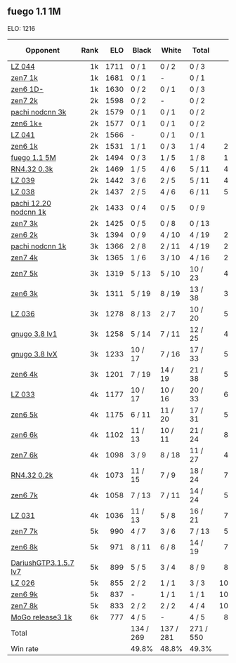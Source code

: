 ## fuego 1.1 1M ##

ELO: 1216

Opponent | Rank | ELO | Black | White | Total | Win rate
---------|-----:|----:|-------|-------|-------|-------:
[LZ 044](LZ%20044.md) | 1k | 1711 | 0 / 1 | 0 / 2 | 0 / 3 | 0.0%
[zen7 1k](zen7%201k.md) | 1k | 1681 | 0 / 1 | - | 0 / 1 | 0.0%
[zen6 1D-](zen6%201D-.md) | 1k | 1630 | 0 / 2 | 0 / 1 | 0 / 3 | 0.0%
[zen7 2k](zen7%202k.md) | 2k | 1598 | 0 / 2 | - | 0 / 2 | 0.0%
[pachi nodcnn 3k](pachi%20nodcnn%203k.md) | 2k | 1579 | 0 / 1 | 0 / 1 | 0 / 2 | 0.0%
[zen6 1k+](zen6%201k+.md) | 2k | 1577 | 0 / 1 | 0 / 1 | 0 / 2 | 0.0%
[LZ 041](LZ%20041.md) | 2k | 1566 | - | 0 / 1 | 0 / 1 | 0.0%
[zen6 1k](zen6%201k.md) | 2k | 1531 | 1 / 1 | 0 / 3 | 1 / 4 | 25.0%
[fuego 1.1 5M](fuego%201.1%205M.md) | 2k | 1494 | 0 / 3 | 1 / 5 | 1 / 8 | 12.5%
[RN4.32 0.3k](RN4.32%200.3k.md) | 2k | 1469 | 1 / 5 | 4 / 6 | 5 / 11 | 45.5%
[LZ 039](LZ%20039.md) | 2k | 1442 | 3 / 6 | 2 / 5 | 5 / 11 | 45.5%
[LZ 038](LZ%20038.md) | 2k | 1437 | 2 / 5 | 4 / 6 | 6 / 11 | 54.5%
[pachi 12.20 nodcnn 1k](pachi%2012.20%20nodcnn%201k.md) | 2k | 1433 | 0 / 4 | 0 / 5 | 0 / 9 | 0.0%
[zen7 3k](zen7%203k.md) | 2k | 1425 | 0 / 5 | 0 / 8 | 0 / 13 | 0.0%
[zen6 2k](zen6%202k.md) | 3k | 1394 | 0 / 9 | 4 / 10 | 4 / 19 | 21.1%
[pachi nodcnn 1k](pachi%20nodcnn%201k.md) | 3k | 1366 | 2 / 8 | 2 / 11 | 4 / 19 | 21.1%
[zen7 4k](zen7%204k.md) | 3k | 1365 | 1 / 6 | 3 / 10 | 4 / 16 | 25.0%
[zen7 5k](zen7%205k.md) | 3k | 1319 | 5 / 13 | 5 / 10 | 10 / 23 | 43.5%
[zen6 3k](zen6%203k.md) | 3k | 1311 | 5 / 19 | 8 / 19 | 13 / 38 | 34.2%
[LZ 036](LZ%20036.md) | 3k | 1278 | 8 / 13 | 2 / 7 | 10 / 20 | 50.0%
[gnugo 3.8 lv1](gnugo%203.8%20lv1.md) | 3k | 1258 | 5 / 14 | 7 / 11 | 12 / 25 | 48.0%
[gnugo 3.8 lvX](gnugo%203.8%20lvX.md) | 3k | 1233 | 10 / 17 | 7 / 16 | 17 / 33 | 51.5%
[zen6 4k](zen6%204k.md) | 3k | 1201 | 7 / 19 | 14 / 19 | 21 / 38 | 55.3%
[LZ 033](LZ%20033.md) | 4k | 1177 | 10 / 17 | 10 / 16 | 20 / 33 | 60.6%
[zen6 5k](zen6%205k.md) | 4k | 1175 | 6 / 11 | 11 / 20 | 17 / 31 | 54.8%
[zen6 6k](zen6%206k.md) | 4k | 1102 | 11 / 13 | 10 / 11 | 21 / 24 | 87.5%
[zen7 6k](zen7%206k.md) | 4k | 1098 | 3 / 9 | 8 / 18 | 11 / 27 | 40.7%
[RN4.32 0.2k](RN4.32%200.2k.md) | 4k | 1073 | 11 / 15 | 7 / 9 | 18 / 24 | 75.0%
[zen6 7k](zen6%207k.md) | 4k | 1058 | 7 / 13 | 7 / 11 | 14 / 24 | 58.3%
[LZ 031](LZ%20031.md) | 4k | 1036 | 11 / 13 | 5 / 8 | 16 / 21 | 76.2%
[zen7 7k](zen7%207k.md) | 5k | 990 | 4 / 7 | 3 / 6 | 7 / 13 | 53.8%
[zen6 8k](zen6%208k.md) | 5k | 971 | 8 / 11 | 6 / 8 | 14 / 19 | 73.7%
[DariushGTP3.1.5.7 lv7](DariushGTP3.1.5.7%20lv7.md) | 5k | 899 | 5 / 5 | 3 / 4 | 8 / 9 | 88.9%
[LZ 026](LZ%20026.md) | 5k | 855 | 2 / 2 | 1 / 1 | 3 / 3 | 100.0%
[zen6 9k](zen6%209k.md) | 5k | 837 | - | 1 / 1 | 1 / 1 | 100.0%
[zen7 8k](zen7%208k.md) | 5k | 833 | 2 / 2 | 2 / 2 | 4 / 4 | 100.0%
[MoGo release3 1k](MoGo%20release3%201k.md) | 6k | 777 | 4 / 5 | - | 4 / 5 | 80.0%
Total | | | 134 / 269 | 137 / 281 | 271 / 550 | 
Win rate| | | 49.8% | 48.8% | 49.3% | 
